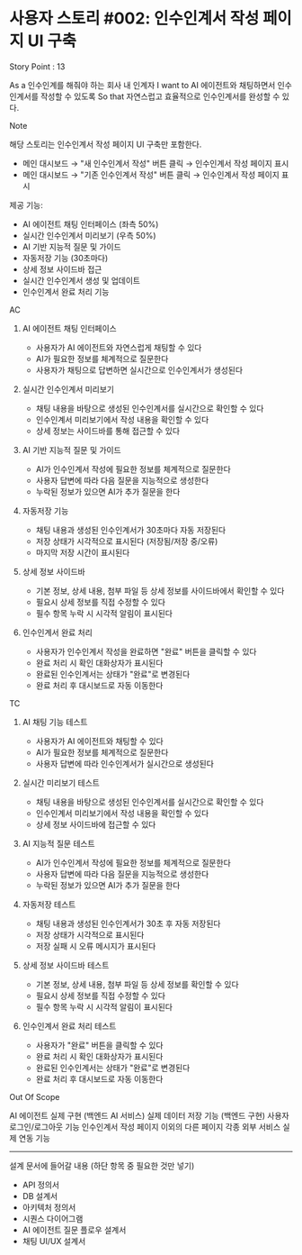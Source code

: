 # 사용자 스토리 #002: 인수인계서 작성 페이지 UI 구축

Story Point : 13

As a 인수인계를 해줘야 하는 회사 내 인계자
I want to AI 에이전트와 채팅하면서 인수인계서를 작성할 수 있도록
So that 자연스럽고 효율적으로 인수인계서를 완성할 수 있다.

Note

해당 스토리는 인수인계서 작성 페이지 UI 구축만 포함한다.
- 메인 대시보드 → "새 인수인계서 작성" 버튼 클릭 → 인수인계서 작성 페이지 표시
- 메인 대시보드 → "기존 인수인계서 작성" 버튼 클릭 → 인수인계서 작성 페이지 표시

제공 기능:
- AI 에이전트 채팅 인터페이스 (좌측 50%)
- 실시간 인수인계서 미리보기 (우측 50%)
- AI 기반 지능적 질문 및 가이드
- 자동저장 기능 (30초마다)
- 상세 정보 사이드바 접근
- 실시간 인수인계서 생성 및 업데이트
- 인수인계서 완료 처리 기능

AC

1. AI 에이전트 채팅 인터페이스
   - 사용자가 AI 에이전트와 자연스럽게 채팅할 수 있다
   - AI가 필요한 정보를 체계적으로 질문한다
   - 사용자가 채팅으로 답변하면 실시간으로 인수인계서가 생성된다

2. 실시간 인수인계서 미리보기
   - 채팅 내용을 바탕으로 생성된 인수인계서를 실시간으로 확인할 수 있다
   - 인수인계서 미리보기에서 작성 내용을 확인할 수 있다
   - 상세 정보는 사이드바를 통해 접근할 수 있다

3. AI 기반 지능적 질문 및 가이드
   - AI가 인수인계서 작성에 필요한 정보를 체계적으로 질문한다
   - 사용자 답변에 따라 다음 질문을 지능적으로 생성한다
   - 누락된 정보가 있으면 AI가 추가 질문을 한다

4. 자동저장 기능
   - 채팅 내용과 생성된 인수인계서가 30초마다 자동 저장된다
   - 저장 상태가 시각적으로 표시된다 (저장됨/저장 중/오류)
   - 마지막 저장 시간이 표시된다

5. 상세 정보 사이드바
   - 기본 정보, 상세 내용, 첨부 파일 등 상세 정보를 사이드바에서 확인할 수 있다
   - 필요시 상세 정보를 직접 수정할 수 있다
   - 필수 항목 누락 시 시각적 알림이 표시된다

6. 인수인계서 완료 처리
   - 사용자가 인수인계서 작성을 완료하면 "완료" 버튼을 클릭할 수 있다
   - 완료 처리 시 확인 대화상자가 표시된다
   - 완료된 인수인계서는 상태가 "완료"로 변경된다
   - 완료 처리 후 대시보드로 자동 이동한다

TC

1. AI 채팅 기능 테스트
   - 사용자가 AI 에이전트와 채팅할 수 있다
   - AI가 필요한 정보를 체계적으로 질문한다
   - 사용자 답변에 따라 인수인계서가 실시간으로 생성된다

2. 실시간 미리보기 테스트
   - 채팅 내용을 바탕으로 생성된 인수인계서를 실시간으로 확인할 수 있다
   - 인수인계서 미리보기에서 작성 내용을 확인할 수 있다
   - 상세 정보 사이드바에 접근할 수 있다

3. AI 지능적 질문 테스트
   - AI가 인수인계서 작성에 필요한 정보를 체계적으로 질문한다
   - 사용자 답변에 따라 다음 질문을 지능적으로 생성한다
   - 누락된 정보가 있으면 AI가 추가 질문을 한다

4. 자동저장 테스트
   - 채팅 내용과 생성된 인수인계서가 30초 후 자동 저장된다
   - 저장 상태가 시각적으로 표시된다
   - 저장 실패 시 오류 메시지가 표시된다

5. 상세 정보 사이드바 테스트
   - 기본 정보, 상세 내용, 첨부 파일 등 상세 정보를 확인할 수 있다
   - 필요시 상세 정보를 직접 수정할 수 있다
   - 필수 항목 누락 시 시각적 알림이 표시된다

6. 인수인계서 완료 처리 테스트
   - 사용자가 "완료" 버튼을 클릭할 수 있다
   - 완료 처리 시 확인 대화상자가 표시된다
   - 완료된 인수인계서는 상태가 "완료"로 변경된다
   - 완료 처리 후 대시보드로 자동 이동한다

Out Of Scope

AI 에이전트 실제 구현 (백엔드 AI 서비스)
실제 데이터 저장 기능 (백엔드 구현)
사용자 로그인/로그아웃 기능
인수인계서 작성 페이지 이외의 다른 페이지
각종 외부 서비스 실제 연동 기능

-------------------

설계 문서에 들어갈 내용 (하단 항목 중 필요한 것만 넣기)
- API 정의서
- DB 설계서
- 아키텍처 정의서
- 시퀀스 다이어그램
- AI 에이전트 질문 플로우 설계서
- 채팅 UI/UX 설계서
